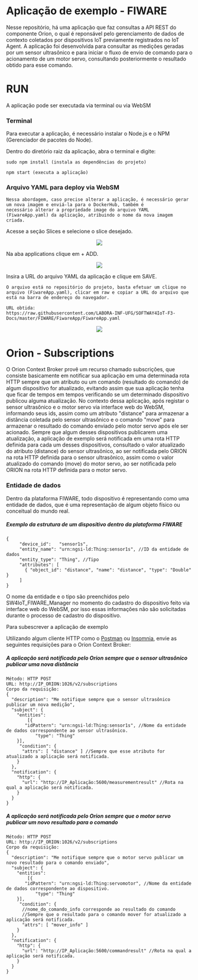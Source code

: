 # Aplicação de exemplo - FIWARE
Nesse repositório, há uma aplicação que faz consultas a API REST do componente Orion, o qual é reponsável pelo gerenciamento de dados de contexto coletados por dispositivos IoT previamente registrados no IoT Agent. A aplicação foi desenvolvida para consultar as medições geradas por um sensor ultrasônico e para iniciar o fluxo de envio de comando para o acionamento de um motor servo, consultando posteriormente o resultado obtido para esse comando.
# RUN
A aplicação pode ser executada via terminal ou via WebSM

### Terminal
Para executar a aplicação, é necessário instalar o Node.js e o NPM (Gerenciador de pacotes do Node). 

Dentro do diretório raiz da aplicação, abra o terminal e digite: 
```
sudo npm install (instala as dependências do projeto)
```
```
npm start (executa a aplicação)
```
### Arquivo YAML para deploy via WebSM
```
Nessa abordagem, caso precise alterar a aplicação, é necessário gerar um nova imagem e enviá-la para o DockerHub, também é
necessário alterar a propriedade image do arquivo YAML (FiwareApp.yaml) da aplicação, atribuindo o nome da nova imagem criada.
```
Acesse a seção Slices e selecione o slice desejado.

<p align="center">
  <img src="https://raw.githubusercontent.com/LABORA-INF-UFG/SOFTWAY4IoT-F3-Docs/master/FIWARE/Images/yaml1.png">
</p>

Na aba applications clique em + ADD.

<p align="center">
  <img src="https://raw.githubusercontent.com/LABORA-INF-UFG/SOFTWAY4IoT-F3-Docs/master/FIWARE/Images/yaml2.png">
</p>

Insira a URL do arquivo YAML da aplicação e clique em SAVE.
```
O arquivo está no repositório do projeto, basta efetuar um clique no arquivo (FiwareApp.yaml), clicar em raw e copiar a URL do arquivo que está na barra de endereço do navegador.

URL obtida:
https://raw.githubusercontent.com/LABORA-INF-UFG/SOFTWAY4IoT-F3-Docs/master/FIWARE/FiwareApp/FiwareApp.yaml
```
<p align="center">
  <img src="https://raw.githubusercontent.com/LABORA-INF-UFG/SOFTWAY4IoT-F3-Docs/master/FIWARE/Images/yaml3.png">
</p>

# Orion - Subscriptions
O Orion Context Broker provê um recurso chamado subscrições, que consiste basicamente em notificar sua aplicação em uma determinada rota HTTP sempre que um atributo ou um comando (resultado do comando) de algum dispositivo for atualizado, evitando assim que sua aplicação tenha que ficar de tempos em tempos verificando se um determinado dispositivo publicou alguma atualização. No contexto dessa aplicação, após registar o sensor ultrasônico e o motor servo via interface web do WebSM, informando seus ids, assim como um atributo "distance" para armazenar a distância coletada pelo sensor ultrasônico e o comando "move" para armazenar o resultado do comando enviado pelo motor servo após ele ser acionado. Sempre que algum desses dispositivos publicarem uma atualização, a aplicação de exemplo será notificada em uma rota HTTP definida para cada um desses dispositivos, consultado o valor atualizado do atributo (distance) do sensor ultrasônico, ao ser notificada pelo ORION na rota HTTP definida para o sensor ultrasônico, assim como o valor atualizado do comando (move) do motor servo, ao ser notificada pelo ORION na rota HTTP definida para o motor servo.

### Entidade de dados
Dentro da plataforma FIWARE, todo dispositivo é representando como uma entidade de dados, que é uma representação de algum objeto físico ou conceitual do mundo real.

##### Exemplo da estrutura de um dispositivo dentro da plataforma FIWARE

```
{
     "device_id":   "sensor1s",
     "entity_name": "urn:ngsi-ld:Thing:sensor1s", //ID da entidade de dados
     "entity_type": "Thing", //Tipo
     "attributes": [
       { "object_id": "distance", "name": "distance", "type": "Double" }
     ]
}

```
O nome da entidade e o tipo são preenchidos pelo SW4IoT_FIWARE_Manager no momento do cadastro do dispositivo feito via interface web do WebSM, por isso essas informações não são solicitadas durante o processo de cadastro do dispositivo.

Para subescrever a aplicação de exemplo

Utilizando algum cliente HTTP como o [Postman](https://www.getpostman.com/) ou [Insomnia](https://insomnia.rest/download/), envie as seguintes requisições para o Orion Context Broker:

##### A aplicação será notificada pelo Orion sempre que o sensor ultrasônico publicar uma nova distância
```
Método: HTTP POST
URL: http://IP_ORION:1026/v2/subscriptions
Corpo da requisição:
{
  "description": "Me notifique sempre que o sensor ultrasônico publicar um nova medição",
  "subject": {
    "entities":
     	[{
	   "idPattern": "urn:ngsi-ld:Thing:sensor1s", //Nome da entidade de dados correspondente ao sensor ultrasônico.
           "type": "Thing"
	}],
     "condition": {
      "attrs": [ "distance" ] //Sempre que esse atributo for atualizado a aplicação será notificada.
    }
  },
  "notification": {
    "http": {
      "url": "http://IP_Aplicação:5600/measurementresult" //Rota na qual a aplicação será notificada.
    }
  }
}
```
##### A aplicação será notificada pelo Orion sempre que o motor servo publicar um novo resultado para o comando
```
Método: HTTP POST
URL: http://IP_ORION:1026/v2/subscriptions
Corpo da requisição:
{
  "description": "Me notifique sempre que o motor servo publicar um novo resultado para o comando enviado",
  "subject": {
    "entities":
     	[{
	   "idPattern": "urn:ngsi-ld:Thing:servomotor", //Nome da entidade de dados correspondente ao dispositivo.
           "type": "Thing"
	}],
     "condition": {
      //nome_do_comando_info corresponde ao resultado do comando
      //Sempre que o resultado para o comando mover for atualizado a aplicação será notificada.
      "attrs": [ "mover_info" ]  
    }
  },
  "notification": {
    "http": {
      "url": "http://IP_Aplicação:5600/commandresult" //Rota na qual a aplicação será notificada.
    }
  }
}
```



